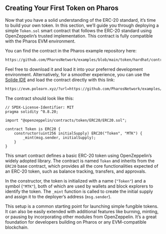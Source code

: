 ## Creating Your First Token on Pharos

Now that you have a solid understanding of the ERC-20 standard, it’s time to build your own token. In this section, we’ll guide you through deploying a simple `Token.sol` smart contract that follows the ERC-20 standard using OpenZeppelin’s trusted implementation. This contract is fully compatible with the Pharos EVM environment.

You can find the contract in the Pharos example repository here:

```bash
https://github.com/PharosNetwork/examples/blob/main/token/hardhat/contract/contracts/Token.sol
```

Feel free to download it and load it into your preferred development environment. Alternatively, for a smoother experience, you can use the [Solide IDE](https://evm.polearn.xyz) and load the contract directly with this link:

```bash
https://evm.polearn.xyz/?url=https://github.com/PharosNetwork/examples/blob/main/token/hardhat/contract/contracts/Token.sol
```

The contract should look like this:

```solidity
// SPDX-License-Identifier: MIT
pragma solidity ^0.8.20;

import "@openzeppelin/contracts/token/ERC20/ERC20.sol";

contract Token is ERC20 {
    constructor(uint256 initialSupply) ERC20("Token", "MTK") {
        _mint(msg.sender, initialSupply);
    }
}
```

This smart contract defines a basic ERC-20 token using OpenZeppelin’s widely adopted library. The contract is named `Token` and inherits from the `ERC20` base contract, which provides all the core functionalities expected of an ERC-20 token, such as balance tracking, transfers, and approvals.

In the constructor, the token is initialized with a name (`"Token"`) and a symbol (`"MTK"`), both of which are used by wallets and block explorers to identify the token. The `_mint` function is called to create the initial supply and assign it to the deployer’s address (`msg.sender`).

This setup is a common starting point for launching simple fungible tokens. It can also be easily extended with additional features like burning, minting, or pausing by incorporating other modules from OpenZeppelin. It’s a great foundation for developers building on Pharos or any EVM-compatible blockchain.